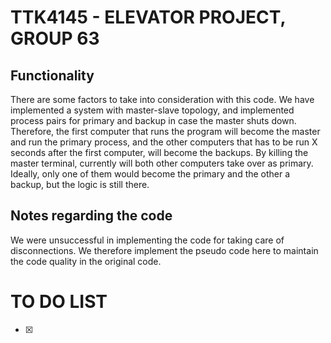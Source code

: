# TTK4145 - ELEVATOR PROJECT, GROUP 63

## Functionality
There are some factors to take into consideration with this code. We have implemented a system with master-slave topology, and implemented process pairs for primary and backup in case the master shuts down. Therefore, the first computer that runs the program will become the master and run the primary process, and the other computers that has to be run X seconds after the first computer, will become the backups. By killing the master terminal, currently will both other computers take over as primary. Ideally, only one of them would become the primary and the other a backup, but the logic is still there. 


## Notes regarding the code
We were unsuccessful in implementing the code for taking care of disconnections. We therefore implement the pseudo code here to maintain the code quality in the original code.


# TO DO LIST
- [X] 

